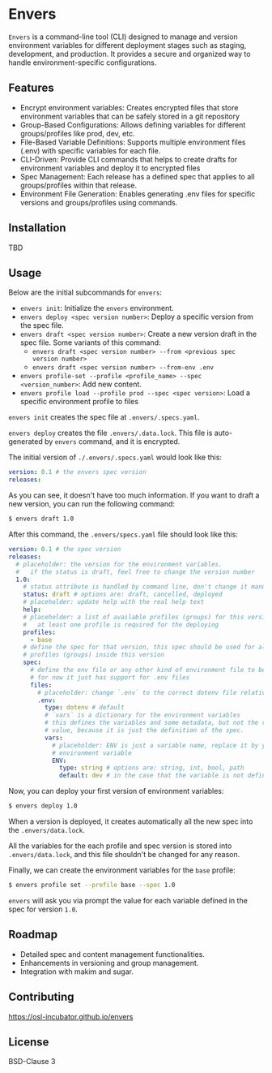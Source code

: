 # Envers

`Envers` is a command-line tool (CLI) designed to manage and version environment
variables for different deployment stages such as staging, development, and
production. It provides a secure and organized way to handle
environment-specific configurations.

## Features

- Encrypt environment variables: Creates encrypted files that store environment
  variables that can be safely stored in a git repository
- Group-Based Configurations: Allows defining variables for different
  groups/profiles like prod, dev, etc.
- File-Based Variable Definitions: Supports multiple environment files (.env)
  with specific variables for each file.
- CLI-Driven: Provide CLI commands that helps to create drafts for environment
  variables and deploy it to encrypted files
- Spec Management: Each release has a defined spec that applies to all
  groups/profiles within that release.
- Environment File Generation: Enables generating .env files for specific
  versions and groups/profiles using commands.

## Installation

TBD

## Usage

Below are the initial subcommands for `envers`:

- `envers init`: Initialize the `envers` environment.
- `envers deploy <spec version number>`: Deploy a specific version from the spec
  file.
- `envers draft <spec version number>`: Create a new version draft in the spec
  file. Some variants of this command:
  - `envers draft <spec version number> --from <previous spec version number>`
  - `envers draft <spec version number> --from-env .env`
- `envers profile-set --profile <profile_name> --spec <version_number>`: Add new
  content.
- `envers profile load --profile prod --spec <spec version>`: Load a specific
  environment profile to files

`envers init` creates the spec file at `.envers/.specs.yaml`.

`envers deploy` creates the file `.envers/.data.lock`. This file is
auto-generated by `envers` command, and it is encrypted.

The initial version of `./.envers/.specs.yaml` would look like this:

```yaml
version: 0.1 # the envers spec version
releases:
```

As you can see, it doesn't have too much information. If you want to draft a new
version, you can run the following command:

```bash
$ envers draft 1.0
```

After this command, the `.envers/specs.yaml` file should look like this:

```yaml
version: 0.1 # the spec version
releases:
  # placeholder: the version for the environment variables.
  #   if the status is draft, feel free to change the version number
  1.0:
    # status attribute is handled by command line, don't change it manually
    status: draft # options are: draft, cancelled, deployed
    # placeholder: update help with the real help text
    help:
    # placeholder: a list of available profiles (groups) for this version.
    #   at least one profile is required for the deploying
    profiles:
      - base
    # define the spec for that version, this spec should be used for all
    # profiles (groups) inside this version
    spec:
      # define the env file or any other kind of environment file to be used,
      # for now it just has support for .env files
      files:
        # placeholder: change `.env` to the correct dotenv file relative path
        .env:
          type: dotenv # default
          # `vars` is a dictionary for the environment variables
          # this defines the variables and some metadata, but not the real
          # value, because it is just the definition of the spec.
          vars:
            # placeholder: ENV is just a variable name, replace it by your real
            # environment variable
            ENV:
              type: string # options are: string, int, bool, path
              default: dev # in the case that the variable is not defined
```

Now, you can deploy your first version of environment variables:

```bash
$ envers deploy 1.0
```

When a version is deployed, it creates automatically all the new spec into the
`.envers/data.lock`.

All the variables for the each profile and spec version is stored into
`.envers/data.lock`, and this file shouldn't be changed for any reason.

Finally, we can create the environment variables for the `base` profile:

```bash
$ envers profile set --profile base --spec 1.0
```

`envers` will ask you via prompt the value for each variable defined in the spec
for version `1.0`.

## Roadmap

- Detailed spec and content management functionalities.
- Enhancements in versioning and group management.
- Integration with makim and sugar.

## Contributing

https://osl-incubator.github.io/envers

## License

BSD-Clause 3
